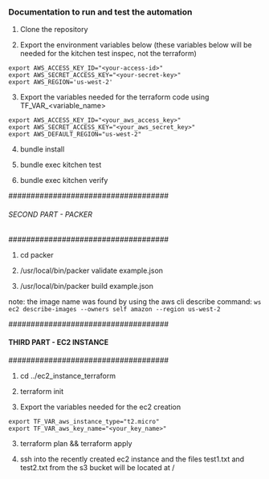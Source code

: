 ### Documentation to run and test the automation

1. Clone the repository

2. Export the environment variables below (these variables below will be needed for the kitchen test inspec, not the terraform)

```
export AWS_ACCESS_KEY_ID="<your-access-id>"           
export AWS_SECRET_ACCESS_KEY="<your-secret-key>"
export AWS_REGION='us-west-2'
```

3. Export the variables needed for the terraform code using TF_VAR_<variable_name> 

```
export AWS_ACCESS_KEY_ID="<your_aws_access_key>"
export AWS_SECRET_ACCESS_KEY="<your_aws_secret_key>"
export AWS_DEFAULT_REGION="us-west-2"

```

4. bundle install 

5. bundle exec kitchen test

6. bundle exec kitchen verify

####################################
###### SECOND PART - PACKER ########
####################################

1. cd packer

2. /usr/local/bin/packer validate example.json

3. /usr/local/bin/packer build example.json

note: the image name was found by using the aws cli describe command:
`ws ec2 describe-images --owners self amazon --region us-west-2`

####################################
#### THIRD PART - EC2 INSTANCE #####
####################################

1. cd ../ec2_instance_terraform

2. terraform init

3. Export the variables needed for the ec2 creation 

```
export TF_VAR_aws_instance_type="t2.micro"
export TF_VAR_aws_key_name="<your_key_name>"
```
3. terraform plan && terraform apply

4. ssh into the recently created ec2 instance and the files test1.txt and test2.txt from the s3 bucket will be located at /
